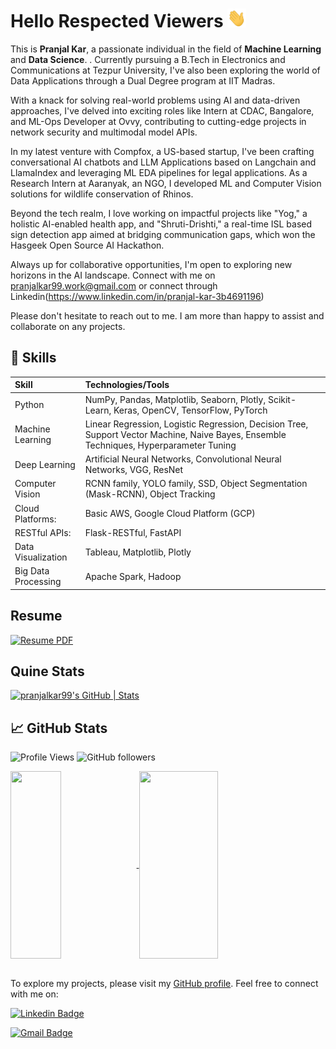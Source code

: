 # Hello Respected Viewers <img src="https://github.com/AsadAzam/AsadAzam/blob/master/wave.gif" width="30px" height="30px">

This is **Pranjal Kar**, a passionate individual in the field of **Machine Learning** and **Data Science**. . Currently pursuing a B.Tech in Electronics and Communications at Tezpur University, I've also been exploring the world of Data Applications through a Dual Degree program at IIT Madras.

With a knack for solving real-world problems using AI and data-driven approaches, I've delved into exciting roles like Intern at CDAC, Bangalore, and ML-Ops Developer at Ovvy, contributing to cutting-edge projects in network security and multimodal model APIs.

In my latest venture with Compfox, a US-based startup, I've been crafting conversational AI chatbots and LLM Applications based on Langchain and LlamaIndex and leveraging ML EDA pipelines for legal applications. As a Research Intern at Aaranyak, an NGO, I developed ML and Computer Vision solutions for wildlife conservation of Rhinos.

Beyond the tech realm, I love working on impactful projects like "Yog," a holistic AI-enabled health app, and "Shruti-Drishti," a real-time ISL based sign detection app aimed at bridging communication gaps, which won the Hasgeek Open Source AI Hackathon.

Always up for collaborative opportunities, I'm open to exploring new horizons in the AI landscape. Connect with me on pranjalkar99.work@gmail.com or connect through Linkedin(https://www.linkedin.com/in/pranjal-kar-3b4691196) 

Please don't hesitate to reach out to me. I am more than happy to assist and collaborate on any projects.

## :notebook_with_decorative_cover: Skills

| Skill | Technologies/Tools |
|:--|:------------|
| Python | NumPy, Pandas, Matplotlib, Seaborn, Plotly, Scikit-Learn, Keras, OpenCV, TensorFlow, PyTorch |
| Machine Learning | Linear Regression, Logistic Regression, Decision Tree, Support Vector Machine, Naive Bayes, Ensemble Techniques, Hyperparameter Tuning |
| Deep Learning | Artificial Neural Networks, Convolutional Neural Networks, VGG, ResNet |
| Computer Vision | RCNN family, YOLO family, SSD, Object Segmentation (Mask-RCNN), Object Tracking |
|Cloud Platforms:| Basic AWS, Google Cloud Platform (GCP) |
| RESTful APIs: | Flask-RESTful, FastAPI|
| Data Visualization | Tableau, Matplotlib, Plotly |
| Big Data Processing | Apache Spark, Hadoop |


## Resume

[![Resume PDF](https://img.shields.io/badge/View%20Resume-PDF-blue)](https://drive.google.com/file/d/1G6SnFnSgFhGsB2tefKAfLzN0nfQB2IQ3/view?usp=sharing)

## Quine Stats
[![pranjalkar99's GitHub | Stats](https://stats.quine.sh/pranjalkar99/github?theme=dark)](https://quine.sh?utm_source=widgets&utm_campaign=pranjalkar99)



## &#x1f4c8; GitHub Stats


![Profile Views](https://komarev.com/ghpvc/?username=pranjalkar99&color=blue) ![GitHub followers](https://img.shields.io/github/followers/pranjalkar99?label=Follow&style=social)


<a href="https://github.com/pranjalkar99">
  <img align="center" src="https://github-readme-stats.vercel.app/api/top-langs/?username=pranjalkar99&hide=java,html&title_color=ffffff&text_color=c9cacc&icon_color=2bbc8a&bg_color=1d1f21" height="300" width="40%"/>
</a>
<a href="https://github.com/pranjalkar99">
  <img align="center" src="https://github-readme-stats.vercel.app/api?username=pranjalkar99&show_icons=true&title_color=ffffff&icon_color=bb2acf&text_color=daf7dc&bg_color=151515" height="300" width="50%"/>
</a>
<br>
<br>

To explore my projects, please visit my [GitHub profile](https://github.com/pranjalkar99).
Feel free to connect with me on:

[![Linkedin Badge](https://img.shields.io/badge/-LinkedIn-blue?style=flat-square&logo=Linkedin&logoColor=white&link=https://www.linkedin.com/in/pranjal-kar-3b4691196)](https://www.linkedin.com/in/pranjal-kar-3b4691196)

[![Gmail Badge](https://img.shields.io/badge/-Gmail-c14438?style=flat-square&logo=Gmail&logoColor=white&link=mailto:pranjalkar99.work@gmail.com)](mailto:pranjalkar99.work@gmail.com)
<!-- 
- 🌱 I’m currently working and experimenting on various Machine Learning techologies. 
- I have done a ML Internship , where I implemented various NLP techniques. I am also learning DSA and Web Development using Python-Flask, I am also proficient in  DBMS that is used wide open in every aspect of CS.I am also skilled at backend technologies using python, and frontend using Vuejs, currently. 
- 👯 I’m looking to collaborate on various project related to Machine Learning, or Deep Learning, as well as Data Science Projects.
- 🔭 I’m currently worked on ISL based real time sign detection application that uses a CNN and hallmarks from mediapipe hollistic, along with a LTSM model to predict the signs , for better communication between the signers, and non-signers. We also created a MVP of a Ed-Tech platform that generates content from normal video to Sign Language video for efficient communication and learning among the deaf community, which is around 65 million in India.
- I am also working in a NGO that aims to monitor the position and activity of Rhinos in various forests of Assam, using Computer Vision and other technologies.
- Please feel free to contact me on : pranjalkar99.work@gmail.com for any help/Queries. I will more than happy to help/collaborate in any projects.
- <!--
- 
- 🤔 I’m looking for help with ...
- 💬 Ask me about ...
- 📫 How to reach me: ...
- 😄 Pronouns: ...
- ⚡ Fun fact: ...

- 🔭 I’m currently working on ...
-->
 
